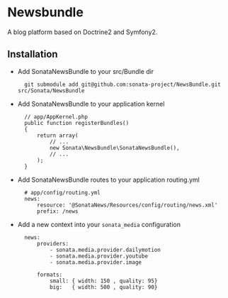 # Newsbundle

A blog platform based on Doctrine2 and Symfony2.

## Installation

* Add SonataNewsBundle to your src/Bundle dir

        git submodule add git@github.com:sonata-project/NewsBundle.git src/Sonata/NewsBundle

* Add SonataNewsBundle to your application kernel

        // app/AppKernel.php
        public function registerBundles()
        {
            return array(
                // ...
                new Sonata\NewsBundle\SonataNewsBundle(),
                // ...
            );
        }

* Add SonataNewsBundle routes to your application routing.yml

        # app/config/routing.yml
        news:
            resource: '@SonataNews/Resources/config/routing/news.xml'
            prefix: /news

* Add a new context into your ``sonata_media`` configuration


        news:
            providers:
                - sonata.media.provider.dailymotion
                - sonata.media.provider.youtube
                - sonata.media.provider.image

            formats:
                small: { width: 150 , quality: 95}
                big:   { width: 500 , quality: 90}
